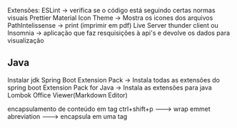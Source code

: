 Extensões:
ESLint -> verifica se o código está seguindo certas normas visuais
Prettier
Material Icon Theme -> Mostra os icones dos arquivos
PathIntelissense ->
print (imprimir em  pdf)
Live Server
thunder client ou Insomnia -> aplicação que faz resquisições à api's e devolve os dados para visualização

## Java
Instalar jdk
Spring Boot Extension Pack -> Instala todas as extensões do spring boot
Extension Pack for Java -> Instala as extensões para java
Lombok
Office Viewer(Markdown Editor)

encapsulamento de conteúdo em tag
ctrl+shift+p ---> wrap emmet abreviation ---> encapsula em uma tag


